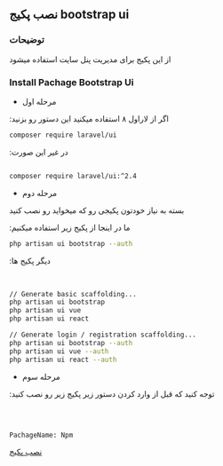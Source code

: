 ## نصب پکیج bootstrap ui


### توضیحات 

از این پکیج برای مدیریت پنل سایت استفاده میشود 

### Install Pachage Bootstrap Ui

* مرحله اول

:اگر از لاراول ۸ استفاده میکنید این دستور رو بزنید


```bash
composer require laravel/ui
```

:در غیر این صورت

```bash

composer require laravel/ui:^2.4

```
 
* مرحله دوم

بسته به نیاز خودتون پکیجی رو که میخواید رو نصب کنید

:ما در اینجا از پکیج زیر استفاده میکنیم
‍‍

```bash
php artisan ui bootstrap --auth
```

:دیگر پکیج ها

‍‍
```bash
// Generate basic scaffolding...
php artisan ui bootstrap
php artisan ui vue
php artisan ui react

// Generate login / registration scaffolding...
php artisan ui bootstrap --auth
php artisan ui vue --auth
php artisan ui react --auth
```

* مرحله سوم

:توجه کنید که قبل از وارد کردن دستور زیر پکیج زیر رو نصب کنید

‍‍
```bash

PachageName: Npm

```

[نصب پکیج]()

